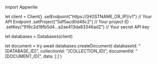 import Appwrite

let client = Client()
    .setEndpoint("https://[HOSTNAME_OR_IP]/v1") // Your API Endpoint
    .setProject("5df5acd0d48c2") // Your project ID
    .setKey("919c2d18fb5d4...a2ae413da83346ad2") // Your secret API key

let databases = Databases(client)

let document = try await databases.createDocument(
    databaseId: "[DATABASE_ID]",
    collectionId: "[COLLECTION_ID]",
    documentId: "[DOCUMENT_ID]",
    data: [:]
)

